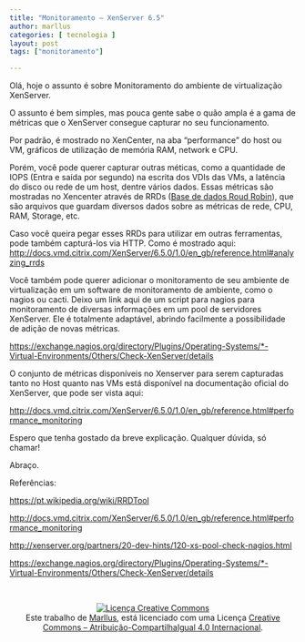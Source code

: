 ```yaml
---
title: "Monitoramento – XenServer 6.5"
author: marllus
categories: [ tecnologia ]
layout: post
tags: ["monitoramento"]

---
```

Olá, hoje o assunto é sobre Monitoramento do ambiente de virtualização XenServer.

O assunto é bem simples, mas pouca gente sabe o quão ampla é a gama de métricas que o XenServer consegue capturar no seu funcionamento.

Por padrão, é mostrado no XenCenter, na aba “performance” do host ou VM, gráficos de utilização de memória RAM, network e CPU.

Porém, você pode querer capturar outras méticas, como a quantidade de IOPS (Entra e saída por segundo) na escrita dos VDIs das VMs, a latência do disco ou rede de um host, dentre vários dados. Essas métricas são mostradas no Xencenter através de RRDs (<a href="https://pt.wikipedia.org/wiki/RRDTool" target="_blank">Base de dados Roud Robin</a>), que são arquivos que guardam diversos dados sobre as métricas de rede, CPU, RAM, Storage, etc.

Caso você queira pegar esses RRDs para utilizar em outras ferramentas, pode também capturá-los via HTTP. Como é mostrado aqui: <a href="http://docs.vmd.citrix.com/XenServer/6.5.0/1.0/en_gb/reference.html#analyzing_rrds" target="_blank">http://docs.vmd.citrix.com/XenServer/6.5.0/1.0/en_gb/reference.html#analyzing_rrds</a>

Você também pode querer adicionar o monitoramento de seu ambiente de virtualização em um software de monitoramento de ambiente, como o nagios ou cacti. Deixo um link aqui de um script para nagios para monitoramento de diversas informações em um pool de servidores XenServer. Ele é totalmente adaptável, abrindo facilmente a possibilidade de adição de novas métricas.
  
<a href="https://exchange.nagios.org/directory/Plugins/Operating-Systems/*-Virtual-Environments/Others/Check-XenServer/details" target="_blank">https://exchange.nagios.org/directory/Plugins/Operating-Systems/*-Virtual-Environments/Others/Check-XenServer/details</a>

O conjunto de métricas disponíveis no Xenserver para serem capturadas tanto no Host quanto nas VMs está disponível na documentação oficial do XenServer, que pode ser vista aqui:
  
<a href="http://docs.vmd.citrix.com/XenServer/6.5.0/1.0/en_gb/reference.html#performance_monitoring" target="_blank">http://docs.vmd.citrix.com/XenServer/6.5.0/1.0/en_gb/reference.html#performance_monitoring</a>

Espero que tenha gostado da breve explicação. Qualquer dúvida, só chamar!
  
Abraço.

Referências:
  
<a href="https://pt.wikipedia.org/wiki/RRDTool" target="_blank">https://pt.wikipedia.org/wiki/RRDTool</a>
  
<a href="http://docs.vmd.citrix.com/XenServer/6.5.0/1.0/en_gb/reference.html#performance_monitoring" target="_blank">http://docs.vmd.citrix.com/XenServer/6.5.0/1.0/en_gb/reference.html#performance_monitoring</a>
  
<a href="http://xenserver.org/partners/20-dev-hints/120-xs-pool-check-nagios.html" target="_blank">http://xenserver.org/partners/20-dev-hints/120-xs-pool-check-nagios.html</a>
  
<a href="https://exchange.nagios.org/directory/Plugins/Operating-Systems/*-Virtual-Environments/Others/Check-XenServer/details" target="_blank">https://exchange.nagios.org/directory/Plugins/Operating-Systems/*-Virtual-Environments/Others/Check-XenServer/details</a>

&nbsp;

<p style="text-align: center;">
  <a href="http://creativecommons.org/licenses/by-sa/4.0/" rel="license"><img style="border-width: 0;" src="https://i.creativecommons.org/l/by-sa/4.0/88x31.png" alt="Licença Creative Commons" /></a><br /> Este trabalho de <a href="http://ports.marllus.com">Marllus</a>, está licenciado com uma Licença <a href="http://creativecommons.org/licenses/by-sa/4.0/" rel="license">Creative Commons &#8211; Atribuição-CompartilhaIgual 4.0 Internacional</a>.
</p>
